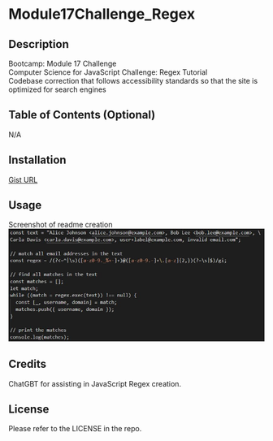 # Module17Challenge_Regex

## Description

Bootcamp: Module 17 Challenge <br />
Computer Science for JavaScript Challenge: Regex Tutorial <br />
Codebase correction that follows accessibility standards so that the site is optimized for search engines <br />


## Table of Contents (Optional)

N/A

## Installation
[Gist URL](https://gist.github.com/fjnelson/f16a72b9c21622b4de1a5e212c6a8e32)<br />


## Usage
Screenshot of readme creation
![alt text](/Develop/screenshot.JPG) <br />


## Credits
ChatGBT for assisting in JavaScript Regex creation.

## License

Please refer to the LICENSE in the repo.